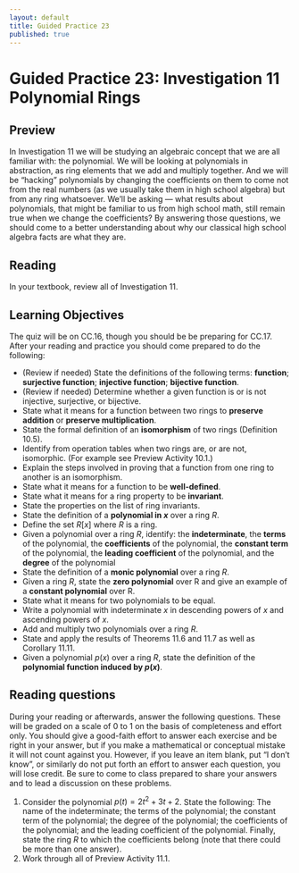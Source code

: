 ```yaml
---
layout: default
title: Guided Practice 23
published: true
---
```



# Guided Practice 23: Investigation 11 Polynomial Rings

## Preview

In Investigation 11 we will be studying an algebraic concept that we are all familiar with: the polynomial. We will be looking at polynomials in abstraction, as ring elements that we add and multiply together. And we will be “hacking” polynomials by changing the coefficients on them to come not from the real numbers (as we usually take them in high school algebra) but from any ring whatsoever. We’ll be asking — what results about polynomials, that might be familiar to us from high school math, still remain true when we change the coefficients? By answering those questions, we should come to a better understanding about why our classical high school algebra facts are what they are.

## Reading

In your textbook, review all of Investigation 11.

## Learning Objectives 

The quiz will be on CC.16, though you should be be preparing for CC.17. After your reading and practice you should come prepared to do the following:

+ (Review if needed) State the definitions of the following terms: __function__; __surjective function__; __injective function__; __bijective function__.
+ (Review if needed) Determine whether a given function is or is not injective, surjective, or bijective.
+ State what it means for a function between two rings to __preserve addition__ or __preserve multiplication__.
+ State the formal definition of an __isomorphism__ of two rings (Definition 10.5).
+ Identify from operation tables when two rings are, or are not, isomorphic. (For example see  Preview Activity 10.1.)
+ Explain the steps involved in proving that a function from one ring to another is an isomorphism.
+ State what it means for a function to be __well-defined__.
+ State what it means for a ring property to be __invariant__.
+ State the properties on the list of ring invariants.
+ State the definition of a __polynomial in $x$__ over a ring $R$.
+ Define the set $R[x]$ where $R$ is a ring.
+ Given a polynomial over a ring $R$, identify: the __indeterminate__, the __terms__ of the polynomial, the __coefficients__ of the polynomial, the __constant term__ of the polynomial,  the __leading coefficient__ of the polynomial, and the __degree__ of the polynomial
+ State the definition of a __monic polynomial__ over a ring $R$.
+ Given a ring $R$, state the __zero polynomial__ over R and give an example of a __constant polynomial__ over R.
+ State what it means for two polynomials to be equal.
+ Write a polynomial with indeterminate $x$ in descending powers of $x$ and ascending powers of $x$.
+ Add and multiply two polynomials over a ring $R$.
+ State and apply the results of Theorems 11.6 and 11.7 as well as Corollary 11.11.
+ Given a polynomial $p(x)$ over a ring $R$, state the definition of the __polynomial function induced by $p(x)$__.

## Reading questions

During your reading or afterwards, answer the following questions. These will be graded on a scale of 0 to 1 on the basis of completeness and effort only. You should give a good-faith effort to answer each exercise and be right in your answer, but if you make a mathematical or conceptual mistake it will not count against you. However, if you leave an item blank, put “I don’t know”, or similarly do not put forth an effort to answer each question, you will lose credit. Be sure to come to class prepared to share your answers and to lead a discussion on these problems.

1.  Consider the polynomial $p(t)=2t^2+3t+2$. State the following: The name of the indeterminate; the terms of the polynomial; the constant term of the polynomial; the degree of the polynomial; the coefficients of the polynomial; and the leading coefficient of the polynomial. Finally, state the ring $R$ to which the coefficients belong (note that there could be more than one answer).
2. Work through all of Preview Activity 11.1.

